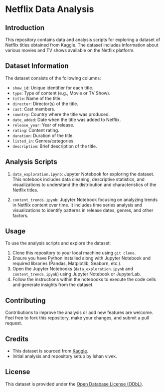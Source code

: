 # Netflix Data Analysis

## Introduction

This repository contains data and analysis scripts for exploring a dataset of Netflix titles obtained from Kaggle. The dataset includes information about various movies and TV shows available on the Netflix platform.

## Dataset Information

The dataset consists of the following columns:

- `show_id`: Unique identifier for each title.
- `type`: Type of content (e.g., Movie or TV Show).
- `title`: Name of the title.
- `director`: Director(s) of the title.
- `cast`: Cast members.
- `country`: Country where the title was produced.
- `date_added`: Date when the title was added to Netflix.
- `release_year`: Year of release.
- `rating`: Content rating.
- `duration`: Duration of the title.
- `listed_in`: Genres/categories.
- `description`: Brief description of the title.

## Analysis Scripts

1. `data_exploration.ipynb`: Jupyter Notebook for exploring the dataset. This notebook includes data cleaning, descriptive statistics, and visualizations to understand the distribution and characteristics of the Netflix titles.

2. `content_trends.ipynb`: Jupyter Notebook focusing on analyzing trends in Netflix content over time. It includes time series analysis and visualizations to identify patterns in release dates, genres, and other factors.

## Usage

To use the analysis scripts and explore the dataset:

1. Clone this repository to your local machine using `git clone`.
2. Ensure you have Python installed along with Jupyter Notebook and required libraries (Pandas, Matplotlib, Seaborn, etc.).
3. Open the Jupyter Notebooks (`data_exploration.ipynb` and `content_trends.ipynb`) using Jupyter Notebook or JupyterLab.
4. Follow the instructions within the notebooks to execute the code cells and generate insights from the dataset.

## Contributing

Contributions to improve the analysis or add new features are welcome. Feel free to fork this repository, make your changes, and submit a pull request.

## Credits

- This dataset is sourced from [Kaggle](https://www.kaggle.com/shivamb/netflix-shows).
- Initial analysis and repository setup by Ishan vivek.

## License

This dataset is provided under the [Open Database License (ODbL)](https://opendatacommons.org/licenses/odbl/1.0/). 
